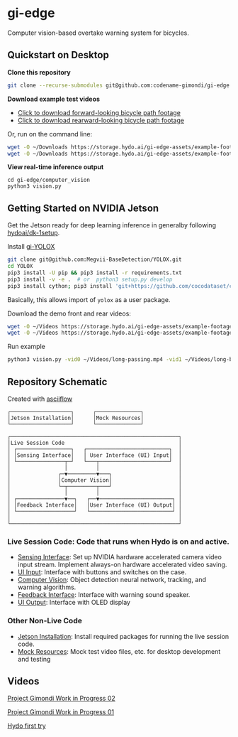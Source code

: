 # gi-edge
Computer vision-based overtake warning system for bicycles.

## Quickstart on Desktop

**Clone this repository**

```bash
git clone --recurse-submodules git@github.com:codename-gimondi/gi-edge.git
```

**Download example test videos**

+ [Click to download forward-looking bicycle path footage](https://storage.hydo.ai/gi-edge-assets/example-footage/long-overtaking.mp4)
+ [Click to download rearward-looking bicycle path footage](https://storage.hydo.ai/gi-edge-assets/example-footage/long-being-overtaken.mp4)

Or, run on the command line:

```bash
wget -O ~/Downloads https://storage.hydo.ai/gi-edge-assets/example-footage/long-overtaking.mp4
wget -O ~/Downloads https://storage.hydo.ai/gi-edge-assets/example-footage/long-being-overtaken.mp4
```

**View real-time inference output**

```
cd gi-edge/computer_vision
python3 vision.py 
```

## Getting Started on NVIDIA Jetson

Get the Jetson ready for deep learning inference in generalby following [hydoai/dk-1setup](https://github.com/hydoai/dk1-setup).

Install [gi-YOLOX](https://github.com/codename-gimondi/gi-YOLOX)
```bash
git clone git@github.com:Megvii-BaseDetection/YOLOX.git
cd YOLOX
pip3 install -U pip && pip3 install -r requirements.txt
pip3 install -v -e .  # or  python3 setup.py develop
pip3 install cython; pip3 install 'git+https://github.com/cocodataset/cocoapi.git#subdirectory=PythonAPI'

```

Basically, this allows import of `yolox` as a user package.

Download the demo front and rear videos:
```bash
wget -O ~/Videos https://storage.hydo.ai/gi-edge-assets/example-footage/long-overtaking.mp4
wget -O ~/Videos https://storage.hydo.ai/gi-edge-assets/example-footage/long-being-overtaken.mp4
```

Run example
```bash
python3 vision.py -vid0 ~/Videos/long-passing.mp4 -vid1 ~/Videos/long-being-overtaken.mp4 -f yolox_exps/nx-foxtrot.py --trt
```

## Repository Schematic
Created with [asciiflow](https://asciiflow.com)
```
┌───────────────────┐      ┌──────────────┐
│Jetson Installation│      │Mock Resources│
└───────────────────┘      └──────────────┘

┌─────────────────────────────────────────────────────┐
│Live Session Code                                    │
│ ┌─────────────────┐   ┌──────────────────────────┐  │
│ │Sensing Interface│   │ User Interface (UI) Input│  │
│ └───────────────┬─┘   └───┬──────────────────────┘  │
│                 │         │                         │
│               ┌─▼─────────▼───┐                     │
│               │Computer Vision│                     │
│               └─┬─────────┬───┘                     │
│                 │         │                         │
│ ┌───────────────▼──┐   ┌──▼───────────────────────┐ │
│ │Feedback Interface│   │User Interface (UI) Output│ │
│ └──────────────────┘   └──────────────────────────┘ │
│                                                     │
└─────────────────────────────────────────────────────┘
```


### Live Session Code: Code that runs when Hydo is on and active.

+ [Sensing Interface](sensing_interface): Set up NVIDIA hardware accelerated camera video input stream. Implement always-on hardware accelerated video saving.
+ [UI Input](ui_input): Interface with buttons and switches on the case.
+ [Computer Vision](computer_vision): Object detection neural network, tracking, and warning algorithms. 
+ [Feedback Interface](feedback_interface): Interface with warning sound speaker.
+ [UI Output](ui_output): Interface with OLED display

### Other Non-Live Code

+ [Jetson Installation](jetson_installation): Install required packages for running the live session code.
+ [Mock Resources](mock_resources): Mock test video files, etc. for desktop development and testing

## Videos


[Project Gimondi Work in Progress 02](https://youtu.be/eCJcu_2iLPg)

[Project Gimondi Work in Progress 01](https://youtu.be/SEfXO2w2qVI)

[Hydo first try](https://youtu.be/Jk-cQkcG4iY)
